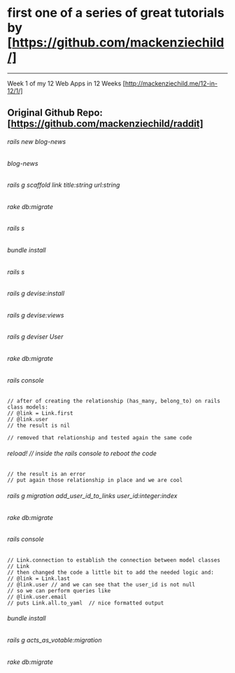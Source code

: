 # first one of a series of great tutorials by [https://github.com/mackenziechild/]
---
Week 1 of my 12 Web Apps in 12 Weeks [http://mackenziechild.me/12-in-12/1/]

Original Github Repo:
[https://github.com/mackenziechild/raddit]
---

###### rails new blog-news
###### blog-news
###### rails g scaffold link title:string url:string
###### rake db:migrate
###### rails s
###### bundle install
###### rails s
###### rails g devise:install
###### rails g devise:views
###### rails g deviser User
###### rake db:migrate

###### rails console
	// after of creating the relationship (has_many, belong_to) on rails class models:
	// @link = Link.first
	// @link.user
	// the result is nil

	// removed that relationship and tested again the same code
###### reload! // inside the rails console to reboot the code
	// the result is an error
	// put again those relationship in place and we are cool

###### rails g migration add_user_id_to_links user_id:integer:index
###### rake db:migrate

###### rails console
	// Link.connection to establish the connection between model classes
	// Link
	// then changed the code a little bit to add the needed logic and:
	// @link = Link.last
	// @link.user // and we can see that the user_id is not null
	// so we can perform queries like
	// @link.user.email
	// puts Link.all.to_yaml  // nice formatted output

###### bundle install
###### rails g acts_as_votable:migration
###### rake db:migrate
######
######
######
######
######
######
